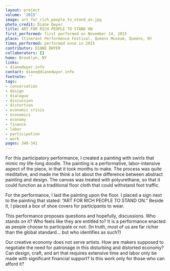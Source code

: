 ```yaml
---
layout: project
volume: '2015'
image: art_for_rich_people_to_stand_on.jpg
photo_credit: Diane Dwyer
title: ART FOR RICH PEOPLE TO STAND ON
first_performed: first performed on November 14, 2015
place: Itinerant Performance Festival, Queens Museum, Queens, NY
times_performed: performed once in 2015
contributor: DIANE DWYER
collaborators: []
home: Brooklyn, NY
links:
- dianedwyer.info
contact: diane@dianedwyer.info
footnote: ''
tags:
- conversation
- design
- dialogue
- discussion
- distortion
- economic crisis
- economics
- economy
- finance
- labor
- participation
- work
pages: 340-341
---
```


For this participatory performance, I created a painting with swirls that mimic my life-long doodle. The painting is a performative, labor-intensive aspect of the piece, in that it took months to make. The process was quite meditative, and made me think a lot about the difference between abstract painting and design. The canvas was treated with polyurethane, so that it could function as a traditional floor cloth that could withstand foot traffic.

For the performance, I laid the painting upon the floor. I placed a sign next to the painting that stated: “ART FOR RICH PEOPLE TO STAND ON.” Beside it, I placed a box of shoe covers for participants to wear.

This performance proposes questions and hopefully, discussions. Who stands on it? Who feels like they are entitled to? It is a performance enacted as people choose to participate or not. (In truth, most of us are far richer than the global standard… but who identifies as such?)

Our creative economy does not serve artists. How are makers supposed to negotiate the need for patronage in this disturbing and distorted economy? Can design, craft, and art that requires extensive time and labor only be made with significant financial support? Is this work only for those who can afford it?
